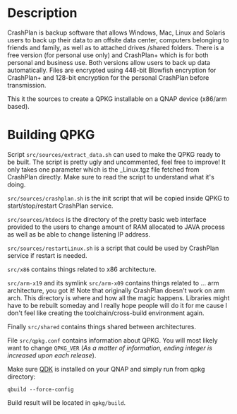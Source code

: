 Description
===========

CrashPlan is backup software that allows Windows, Mac, Linux and Solaris users to back up their data to an offsite data center, computers belonging to friends and family, as well as to attached drives /shared folders. There is a free version (for personal use only) and CrashPlan+ which is for both personal and business use. Both versions allow users to back up data automatically. Files are encrypted using 448-bit Blowfish encryption for CrashPlan+ and 128-bit encryption for the personal CrashPlan before transmission.

This it the sources to create a QPKG installable on a QNAP device (x86/arm based).

Building QPKG
=============
Script `src/sources/extract_data.sh` can used to make the QPKG ready to be built.
The script is pretty ugly and uncommented, feel free to improve!
It only takes one parameter which is the _Linux.tgz file fetched from CrashPlan directly.
Make sure to read the script to understand what it's doing.

`src/sources/crashplan.sh` is the init script that will be copied inside QPKG to start/stop/restart CrashPlan service.

`src/sources/htdocs` is the directory of the pretty basic web interface provided to the users to change amount of RAM allocated to JAVA process as well as be able to change listening IP address.

`src/sources/restartLinux.sh` is a script that could be used by CrashPlan service if restart is needed.

`src/x86` contains things related to x86 architecture.

`src/arm-x19` and its symlink `src/arm-x09` contains things related to ... arm architecture, you got it! Note that originally CrashPlan doesn't work on arm arch. This directory is where and how all the magic happens. Libraries might have to be rebuilt someday and I really hope people will do it for me cause I don't feel like creating the toolchain/cross-build environment again.

Finally `src/shared` contains things shared between architectures.

File `src/qpkg.conf` contains information about QPKG. You will most likely want to change `QPKG_VER` (*As a matter of information, ending integer is increased upon each release*).

Make sure [QDK](http://wiki.qnap.com/wiki/QPKG_Development_Guidelines) is installed on your QNAP and simply run from qpkg directory:

	qbuild --force-config

Build result will be located in `qpkg/build`.
